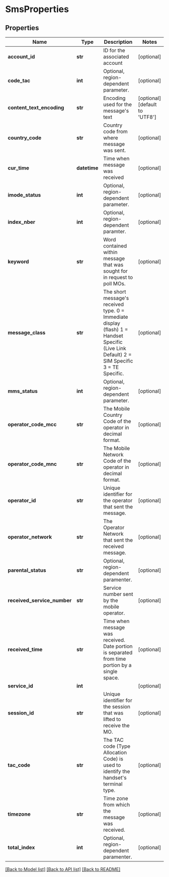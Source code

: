 # SmsProperties

## Properties
Name | Type | Description | Notes
------------ | ------------- | ------------- | -------------
**account_id** | **str** | ID for the associated account | [optional] 
**code_tac** | **int** | Optional, region-dependent parameter. | [optional] 
**content_text_encoding** | **str** | Encoding used for the message&#39;s text | [optional] [default to 'UTF8']
**country_code** | **str** | Country code from where message was sent. | [optional] 
**cur_time** | **datetime** | Time when message was received | [optional] 
**imode_status** | **int** | Optional, region-dependent parameter. | [optional] 
**index_nber** | **int** | Optional, region-dependent paramter. | [optional] 
**keyword** | **str** | Word contained within message that was sought for in request to poll MOs. | [optional] 
**message_class** | **str** | The short message&#39;s received type. 0 &#x3D; Immediate display (flash) 1 &#x3D; Handset Specific (Live Link Default) 2 &#x3D; SIM Specific 3 &#x3D; TE Specific. | [optional] 
**mms_status** | **int** | Optional, region-dependent parameter. | [optional] 
**operator_code_mcc** | **str** | The Mobile Country Code of the operator in decimal format. | [optional] 
**operator_code_mnc** | **str** | The Mobile Network Code of the operator in decimal format. | [optional] 
**operator_id** | **str** | Unique identifier for the operator that sent the message. | [optional] 
**operator_network** | **str** | The Operator Network that sent the received message. | [optional] 
**parental_status** | **str** | Optional, region-dependent paramenter. | [optional] 
**received_service_number** | **str** | Service number sent by the mobile operator. | [optional] 
**received_time** | **str** | Time when message was received. Date portion is separated from time portion by a single space. | [optional] 
**service_id** | **int** |  | [optional] 
**session_id** | **str** | Unique identifier for the session that was lifted to receive the MO. | [optional] 
**tac_code** | **str** | The TAC code (Type Allocation Code) is used to identify the handset&#39;s terminal type. | [optional] 
**timezone** | **str** | Time zone from which the message was received. | [optional] 
**total_index** | **int** | Optional, region-dependent paramenter. | [optional] 

[[Back to Model list]](../README.md#documentation-for-models) [[Back to API list]](../README.md#documentation-for-api-endpoints) [[Back to README]](../README.md)


